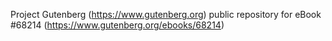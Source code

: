 Project Gutenberg (https://www.gutenberg.org) public repository for
eBook #68214 (https://www.gutenberg.org/ebooks/68214)

